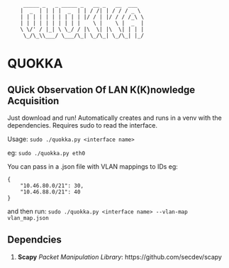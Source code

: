 ```
     _____ _   _ _____ _   __ _   __  ___
    |  _  | | | |  _  | | / /| | / / / _ \
    | | | | | | | | | | |/ / | |/ / / /_\ \
    | | | | | | | | | |    \ |    \ |  _  |
    \ \/' / |_| \ \_/ / |\  \| |\  \| | | |
     \_/\_\\___/ \___/\_| \_/\_| \_/\_| |_/
```
# QUOKKA
## QUick Observation Of LAN K(K)nowledge Acquisition
Just download and run! Automatically creates and runs in a venv with the dependencies. Requires sudo to read the interface.

Usage:
```sudo ./quokka.py <interface name>```

eg:
```sudo ./quokka.py eth0```

You can pass in a .json file with VLAN mappings to IDs eg:
```
{
    "10.46.80.0/21": 30,
    "10.46.88.0/21": 40
}
```
and then run:
```sudo ./quokka.py <interface name> --vlan-map vlan_map.json```

## Dependcies
<ol>
     <li><b>Scapy</b> <i>Packet Manipulation Library</i>: https://github.com/secdev/scapy</li>
</ol>
